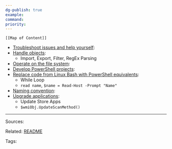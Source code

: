 ```yaml
---
dg-publish: true
example: 
command: 
priority: 
---
```



```dynamic-embed
[[Map of Content]]
```

<ul class="dataview list-view-ul"><li><span><a aria-label-position="top" aria-label="Troubleshoot issues and help yourself.md" data-href="Troubleshoot issues and help yourself.md" href="Troubleshoot issues and help yourself.md" class="internal-link" target="_blank" rel="noopener">Troubleshoot issues and help yourself</a></span>: <ul class="dataview dataview-ul dataview-result-list-ul"></ul></li><li><span><a aria-label-position="top" aria-label="Handle objects.md" data-href="Handle objects.md" href="Handle objects.md" class="internal-link" target="_blank" rel="noopener">Handle objects</a></span>: <ul class="dataview dataview-ul dataview-result-list-ul"><li class="dataview-result-list-li"><span>Import, Export, Filter, RegEx Parsing</span></li></ul></li><li><span><a aria-label-position="top" aria-label="Operate on the file system.md" data-href="Operate on the file system.md" href="Operate on the file system.md" class="internal-link" target="_blank" rel="noopener">Operate on the file system</a></span>: <ul class="dataview dataview-ul dataview-result-list-ul"></ul></li><li><span><a aria-label-position="top" aria-label="Develop PowerShell projects.md" data-href="Develop PowerShell projects.md" href="Develop PowerShell projects.md" class="internal-link" target="_blank" rel="noopener">Develop PowerShell projects</a></span>: <ul class="dataview dataview-ul dataview-result-list-ul"></ul></li><li><span><a aria-label-position="top" aria-label="Replace code from Linux Bash with PowerShell equivalents.md" data-href="Replace code from Linux Bash with PowerShell equivalents.md" href="Replace code from Linux Bash with PowerShell equivalents.md" class="internal-link" target="_blank" rel="noopener">Replace code from Linux Bash with PowerShell equivalents</a></span>: <ul class="dataview dataview-ul dataview-result-list-ul"><li class="dataview-result-list-li"><span>While Loop</span></li><li class="dataview-result-list-li"><span><code>read name</code>, <code>$name = Read-Host -Prompt "Name"</code></span></li></ul></li><li><span><a aria-label-position="top" aria-label="Naming convention.md" data-href="Naming convention.md" href="Naming convention.md" class="internal-link" target="_blank" rel="noopener">Naming convention</a></span>: <ul class="dataview dataview-ul dataview-result-list-ul"></ul></li><li><span><a aria-label-position="top" aria-label="Upgrade applications.md" data-href="Upgrade applications.md" href="Upgrade applications.md" class="internal-link" target="_blank" rel="noopener">Upgrade applications</a></span>: <ul class="dataview dataview-ul dataview-result-list-ul"><li class="dataview-result-list-li"><span>Update Store Apps</span></li><li class="dataview-result-list-li"><span><code>$wmiObj.UpdateScanMethod()</code></span></li></ul></li></ul>

---


Sources:

Related:
[README](README.md)

Tags:
